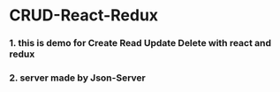 # CRUD-React-Redux
### 1. this is demo for Create Read Update Delete with react and redux    
### 2. server made by  Json-Server

